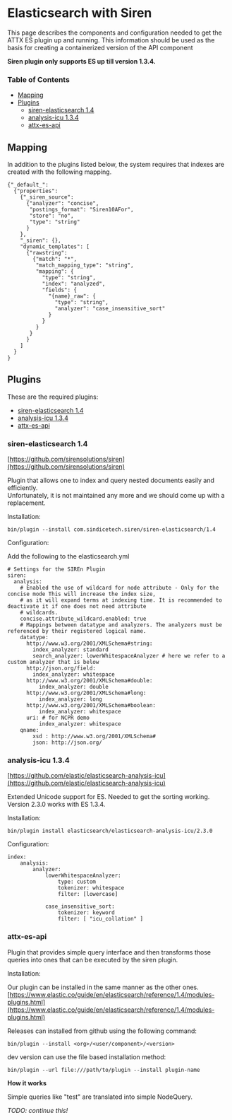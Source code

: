 # Elasticsearch with Siren

This page describes the components and configuration needed to get the ATTX ES plugin up and running. This information should be used as the basis for creating a containerized version of the API component

**Siren plugin only supports ES up till version 1.3.4.**

### Table of Contents

* [Mapping](#mapping)
* [Plugins](#plugins)
  * [siren-elasticsearch 1.4](#siren-elasticsearch-14)
  * [analysis-icu 1.3.4](#analysis-icu-134)
  * [attx-es-api](#attx-es-api)

## Mapping

In addition to the plugins listed below, the system requires that indexes are created with the following mapping.

```{json}
{"_default_":
  {"properties":
    {"_siren_source":
      {"analyzer": "concise",
       "postings_format": "Siren10AFor",
       "store": "no",
       "type": "string"
      }
    },
    "_siren": {},
    "dynamic_templates": [
      {"rawstring":
        {"match": "*",
         "match_mapping_type": "string",
         "mapping": {
           "type": "string",
           "index": "analyzed",
           "fields": {
             "{name}_raw": {
               "type": "string",
               "analyzer": "case_insensitive_sort"
             }
           }
         }
       }
      }
    ]
  }
}
```

## Plugins

These are the required plugins:

* [siren-elasticsearch 1.4](#siren-elasticsearch-14)
* [analysis-icu 1.3.4](#analysis-icu-134)
* [attx-es-api](#attx-es-api)

### siren-elasticsearch 1.4

[https://github.com/sirensolutions/siren](https://github.com/sirensolutions/siren)

Plugin that allows one to index and query nested documents easily and efficiently.  
Unfortunately, it is not maintained any more and we should come up with a replacement.

Installation:

```
bin/plugin --install com.sindicetech.siren/siren-elasticsearch/1.4
```

Configuration:

Add the following to the elasticsearch.yml

```{yml}
# Settings for the SIREn Plugin
siren:
  analysis:
    # Enabled the use of wildcard for node attribute - Only for the concise mode This will increase the index size,
    # as it will expand terms at indexing time. It is recommended to deactivate it if one does not need attribute
    # wildcards.
    concise.attribute_wildcard.enabled: true
    # Mappings between datatype and analyzers. The analyzers must be referenced by their registered logical name.
    datatype:
      http://www.w3.org/2001/XMLSchema#string:
        index_analyzer: standard
        search_analyzer: lowerWhitespaceAnalyzer # here we refer to a custom analyzer that is below
      http://json.org/field:
        index_analyzer: whitespace
      http://www.w3.org/2001/XMLSchema#double:
          index_analyzer: double
      http://www.w3.org/2001/XMLSchema#long:
          index_analyzer: long
      http://www.w3.org/2001/XMLSchema#boolean:
          index_analyzer: whitespace
      uri: # for NCPR demo
          index_analyzer: whitespace
    qname:
        xsd : http://www.w3.org/2001/XMLSchema#
        json: http://json.org/
```

### analysis-icu 1.3.4

[https://github.com/elastic/elasticsearch-analysis-icu](https://github.com/elastic/elasticsearch-analysis-icu)

Extended Unicode support for ES. Needed to get the sorting working. Version 2.3.0 works with ES 1.3.4.

Installation:

```
bin/plugin install elasticsearch/elasticsearch-analysis-icu/2.3.0
```

Configuration:

```{yml}
index:
    analysis:
        analyzer:
            lowerWhitespaceAnalyzer:
                type: custom
                tokenizer: whitespace
                filter: [lowercase]

            case_insensitive_sort:
                tokenizer: keyword
                filter: [ "icu_collation" ]
```

### attx-es-api

Plugin that provides simple query interface and then transforms those queries into ones that can be executed by the siren plugin.

Installation:

Our plugin can be installed in the same manner as the other ones. [https://www.elastic.co/guide/en/elasticsearch/reference/1.4/modules-plugins.html](https://www.elastic.co/guide/en/elasticsearch/reference/1.4/modules-plugins.html)

Releases can installed from github using the following command:

```
bin/plugin --install <org>/<user/component>/<version>
```

dev version can use the file based installation method:

```
bin/plugin --url file:///path/to/plugin --install plugin-name
```

**How it works**

Simple queries like "test" are translated into simple NodeQuery.

_TODO: continue this!_

